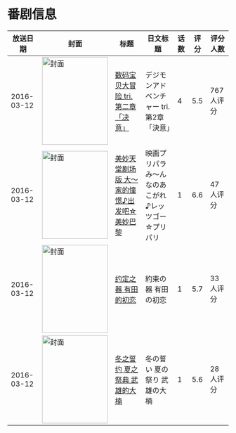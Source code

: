 # 番剧信息

|放送日期|封面|标题|日文标题|话数|评分|评分人数|
|---|---|---|---|---|---|---|
|2016-03-12|<img src="//lain.bgm.tv/pic/cover/c/a6/bc/156734_HJ6ff.jpg" alt="封面" style="width:150px;height:200px;object-fit:cover;">|[数码宝贝大冒险 tri. 第二章「决意」](https://bangumi.tv/subject/156734)|デジモンアドベンチャー tri. 第2章「決意」|4|5.5|767人评分|
|2016-03-12|<img src="//lain.bgm.tv/pic/cover/c/1b/07/161449_c6zow.jpg" alt="封面" style="width:150px;height:200px;object-fit:cover;">|[美妙天堂剧场版 大～家的憧憬♪出发吧☆美妙巴黎](https://bangumi.tv/subject/161449)|映画プリパラ み～んなのあこがれ♪レッツゴー☆プリパリ|1|6.6|47人评分|
|2016-03-12|<img src="//lain.bgm.tv/pic/cover/c/ca/ea/166178_8SvW8.jpg" alt="封面" style="width:150px;height:200px;object-fit:cover;">|[约定之器 有田的初恋](https://bangumi.tv/subject/166178)|約束の器 有田の初恋|1|5.7|33人评分|
|2016-03-12|<img src="//lain.bgm.tv/pic/cover/c/d5/4a/166179_RpX4X.jpg" alt="封面" style="width:150px;height:200px;object-fit:cover;">|[冬之誓约 夏之祭典 武雄的大楠](https://bangumi.tv/subject/166179)|冬の誓い 夏の祭り 武雄の大楠|1|5.6|28人评分|
